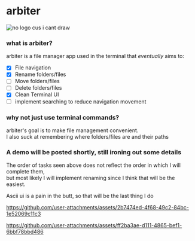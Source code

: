 # arbiter
![no logo cus i cant draw](https://github.com/user-attachments/assets/0c171bc6-0884-476c-aa2b-b9a6f3833712)


### what is arbiter?

arbiter is a file manager app used in the terminal that *eventually* aims to:

- [x] File navigation
- [x] Rename folders/files
- [ ] Move folders/files
- [ ] Delete folders/files
- [x] Clean Terminal UI
- [ ] implement searching to reduce navigation movement

### why not just use terminal commands? 

arbiter's goal is to make file management convenient. </br>
I also suck at remembering where folders/files are and their paths

### A demo will be posted shortly, still ironing out some details

The order of tasks seen above does not reflect the order in which I will complete them, </br>
but most likely I will implement renaming since I think that will be the easiest.

Ascii ui is a pain in the butt, so that will be the last thing I do




https://github.com/user-attachments/assets/2b7474ed-4f68-49c2-84bc-1e52069c11c3



https://github.com/user-attachments/assets/ff2ba3ae-d111-4865-bef1-6bbf78bbd486






